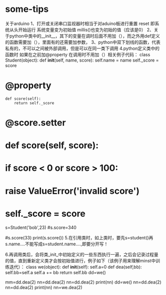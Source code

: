 # some-tips
关于arduino
1、打开或关闭串口监视器时相当于对aduino板进行重置 reset 即系统从头开始运行 系统变量变为初始值  millis()也变为初始的值（应该是0）
2、关于python中类中的__init__，其下的变量在调时后面不用加（），而之外用def定义的函数需要加（），里面有的还需要加参数，
3、python中双下划线的函数，代表私有的，不可以之间被外部调用，但是可以在同一类下调用
4.python定义类中的函数时 如果在之前加@property 在调用时不用加（）相关例子代码：
class Student(object):
    def __init__(self, name, score):
        self.name = name
        self._score = score
#    @property
    def score(self):
        return self._score
#    @score.setter

#    def score(self, score):
#        if score < 0 or score > 100:
#            raise ValueError('invalid score')
 #       self._score = score
s=Student('bob',23)
#s.score=340

#s.score(33)
print(s.score())
5.在引用类时，如上类时，要先s=student()再s.name....不能写成s=student.name....,即要分开写！

6.再调用类后，会将类_init_中初始定义的一些东西执行一遍，之后会记录过程量的值，直到重新定义类才会按初始值进行，例子如下（该例子用来理解minst中训练迭代）：
class we(object):
    def __init__(self):
        self.a=0
    def dea(self,bb):
        self.bb=self.a
        self.a += bb
        return self.bb
dd=we()

mm=dd.dea(2)
nn=dd.dea(2)
nn=dd.dea(2)
print(nn)
dd=we()
nn=dd.dea(2)
nn=dd.dea(2)
print(nn)
nn=we.dea(2)
